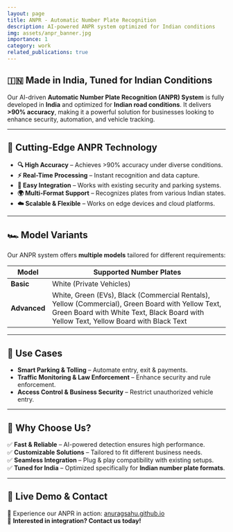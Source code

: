 ```yaml
---
layout: page
title: ANPR - Automatic Number Plate Recognition
description: AI-powered ANPR system optimized for Indian conditions
img: assets/anpr_banner.jpg
importance: 1
category: work
related_publications: true
---
```


## 🇮🇳 Made in India, Tuned for Indian Conditions

Our AI-driven **Automatic Number Plate Recognition (ANPR) System** is fully developed in **India** and optimized for **Indian road conditions**. It delivers **>90% accuracy**, making it a powerful solution for businesses looking to enhance security, automation, and vehicle tracking.

---

## 🚀 Cutting-Edge ANPR Technology
- **🔍 High Accuracy** – Achieves >90% accuracy under diverse conditions.
- **⚡ Real-Time Processing** – Instant recognition and data capture.
- **🔗 Easy Integration** – Works with existing security and parking systems.
- **🌍 Multi-Format Support** – Recognizes plates from various Indian states.
- **☁️ Scalable & Flexible** – Works on edge devices and cloud platforms.

---

## 🏎️ Model Variants
Our ANPR system offers **multiple models** tailored for different requirements:

| Model | Supported Number Plates |
|--------|------------------------|
| **Basic** | White (Private Vehicles) |
| **Advanced** | White, Green (EVs), Black (Commercial Rentals), Yellow (Commercial), Green Board with Yellow Text, Green Board with White Text, Black Board with Yellow Text, Yellow Board with Black Text |

---

## 🚗 Use Cases
- **Smart Parking & Tolling** – Automate entry, exit & payments.
- **Traffic Monitoring & Law Enforcement** – Enhance security and rule enforcement.
- **Access Control & Business Security** – Restrict unauthorized vehicle entry.

---

## 🎯 Why Choose Us?
✅ **Fast & Reliable** – AI-powered detection ensures high performance.  
✅ **Customizable Solutions** – Tailored to fit different business needs.  
✅ **Seamless Integration** – Plug & play compatibility with existing setups.  
✅ **Tuned for India** – Optimized specifically for **Indian number plate formats**.

---

## 📌 Live Demo & Contact
🚀 Experience our ANPR in action: [anuragsahu.github.io](https://anuragsahu.github.io)  
📩 **Interested in integration? Contact us today!**
